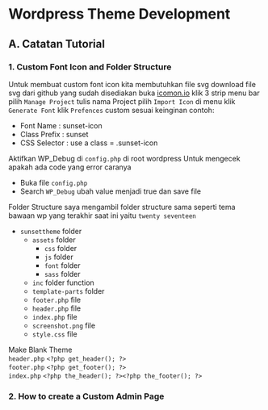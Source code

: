 # Wordpress Theme Development

## A. Catatan Tutorial

### 1. Custom Font Icon and Folder Structure
Untuk membuat custom font icon kita membutuhkan file svg download file svg dari github yang sudah disediakan
buka [icomon.io](https://icomoon.io/app/) klik 3 strip menu bar pilih `Manage Project` tulis nama Project
pilih `Import Icon` di menu klik `Generate Font` klik `Prefences` custom sesuai keinginan
contoh:  
- Font Name : sunset-icon
- Class Prefix : sunset
- CSS Selector : use a class = .sunset-icon

Aktifkan WP_Debug di `config.php` di root wordpress Untuk mengecek apakah ada code yang error caranya
- Buka file `config.php`
- Search `WP_Debug` ubah value menjadi true dan save file

Folder Structure
saya mengambil folder structure sama seperti tema bawaan wp yang terakhir saat ini yaitu `twenty seventeen`
- `sunsettheme` folder
  - `assets` folder
    - `css` folder
    - `js` folder
    - `font` folder
    - `sass` folder
  - `inc` folder function
  - `template-parts` folder
  - `footer.php` file
  - `header.php` file
  - `index.php` file
  - `screenshot.png` file
  - `style.css` file  
  
Make Blank Theme  
`header.php` `<?php get_header(); ?>`  
`footer.php` `<?php get_footer(); ?>`  
`index.php` `<?php the_header(); ?><?php the_footer(); ?>`  


### 2. How to create a Custom Admin Page



















###
